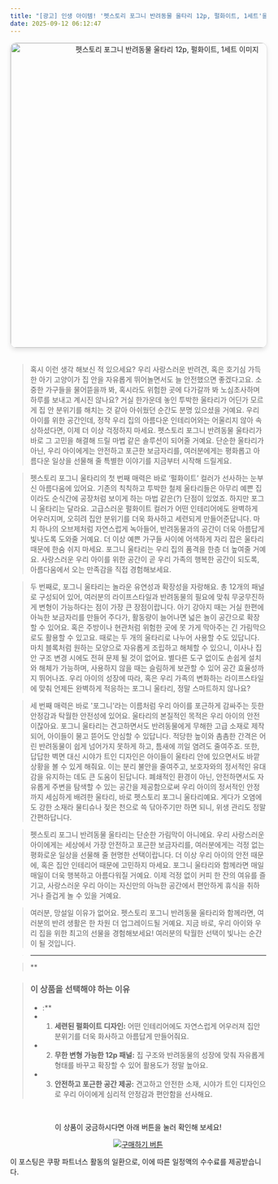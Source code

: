 ```yaml
---
title: "[광고] 인생 아이템! '펫스토리 포그니 반려동물 울타리 12p, 펄화이트, 1세트'을(를) 만나보세요."
date: 2025-09-12 06:12:47
---
```


<div align="center">
    <a href="https://link.coupang.com/re/AFFSDP?lptag=AF8916626&pageKey=1956235775&itemId=3324043809&vendorItemId=71310902085&traceid=V0-153-ff6a0e989bf816ba&clickBeacon=75b84cf0-8f9f-11f0-b9e1-6f8202290d8d%7E3&requestid=20250912151228589049630533&token=31850C%7CMIXED" target="_blank">
        <img src="https://ads-partners.coupang.com/image1/9IddWJ-q6_akybPf9My_AKLzA6UQThRYLsk1Sl1pzNTd5mZi14f8BPLobFKWAlArA9bYGW-K5zxvq2-vzcJriy4Itim3DDm6fEVxnUEAD6IcTOZaP92OBXAkQFV_5pv2eq0PUwfWw_wXkzZSAOhLUviMWTtKTaKnyp_8jAAWMSZ5Mzr5YPswW2F4JZWWxa3KAqqHb5q7F8b1YYjv5GEaYpWpvwpRF4tBYXEHxzt1sn-cBY92rWXLQE78ls-AEMYdNWvcPlwFgjhLKvZnTAWn3ZXBdDvLBs8yenY=" alt="펫스토리 포그니 반려동물 울타리 12p, 펄화이트, 1세트 이미지" width="600" style="max-width: 100%; height: auto; border-radius: 12px; border: 1px solid #e0e0e0; box-shadow: 0 4px 8px rgba(0,0,0,0.1);">
    </a>
</div>
<br>

> 혹시 이런 생각 해보신 적 있으세요? 우리 사랑스러운 반려견, 혹은 호기심 가득한 아기 고양이가 집 안을 자유롭게 뛰어놀면서도 늘 안전했으면 좋겠다고요. 소중한 가구들을 물어뜯을까 봐, 혹시라도 위험한 곳에 다가갈까 봐 노심초사하며 하루를 보내고 계시진 않나요? 거실 한가운데 놓인 투박한 울타리가 어딘가 모르게 집 안 분위기를 해치는 것 같아 아쉬웠던 순간도 분명 있으셨을 거예요. 우리 아이를 위한 공간인데, 정작 우리 집의 아름다운 인테리어와는 어울리지 않아 속상하셨다면, 이제 더 이상 걱정하지 마세요. 펫스토리 포그니 반려동물 울타리가 바로 그 고민을 해결해 드릴 마법 같은 솔루션이 되어줄 거예요. 단순한 울타리가 아닌, 우리 아이에게는 안전하고 포근한 보금자리를, 여러분에게는 평화롭고 아름다운 일상을 선물해 줄 특별한 이야기를 지금부터 시작해 드릴게요.

> 펫스토리 포그니 울타리의 첫 번째 매력은 바로 ‘펄화이트’ 컬러가 선사하는 눈부신 아름다움에 있어요. 기존의 칙칙하고 투박한 철제 울타리들은 아무리 예쁜 집이라도 순식간에 공장처럼 보이게 하는 마법 같은(?) 단점이 있었죠. 하지만 포그니 울타리는 달라요. 고급스러운 펄화이트 컬러가 어떤 인테리어에도 완벽하게 어우러지며, 오히려 집안 분위기를 더욱 화사하고 세련되게 만들어준답니다. 마치 하나의 오브제처럼 자연스럽게 녹아들어, 반려동물과의 공간이 더욱 아름답게 빛나도록 도와줄 거예요. 더 이상 예쁜 가구들 사이에 어색하게 자리 잡은 울타리 때문에 한숨 쉬지 마세요. 포그니 울타리는 우리 집의 품격을 한층 더 높여줄 거예요. 사랑스러운 우리 아이를 위한 공간이 곧 우리 가족의 행복한 공간이 되도록, 아름다움에서 오는 만족감을 직접 경험해보세요.

> 두 번째로, 포그니 울타리는 놀라운 유연성과 확장성을 자랑해요. 총 12개의 패널로 구성되어 있어, 여러분의 라이프스타일과 반려동물의 필요에 맞춰 무궁무진하게 변형이 가능하다는 점이 가장 큰 장점이랍니다. 아기 강아지 때는 거실 한편에 아늑한 보금자리를 만들어 주다가, 활동량이 늘어나면 넓은 놀이 공간으로 확장할 수 있어요. 혹은 주방이나 현관처럼 위험한 곳에 못 가게 막아주는 긴 가림막으로도 활용할 수 있고요. 때로는 두 개의 울타리로 나누어 사용할 수도 있답니다. 마치 블록처럼 원하는 모양으로 자유롭게 조립하고 해체할 수 있으니, 이사나 집안 구조 변경 시에도 전혀 문제 될 것이 없어요. 별다른 도구 없이도 손쉽게 설치와 해체가 가능하며, 사용하지 않을 때는 슬림하게 보관할 수 있어 공간 효율성까지 뛰어나죠. 우리 아이의 성장에 따라, 혹은 우리 가족의 변화하는 라이프스타일에 맞춰 언제든 완벽하게 적응하는 포그니 울타리, 정말 스마트하지 않나요?

> 세 번째 매력은 바로 '포그니'라는 이름처럼 우리 아이를 포근하게 감싸주는 듯한 안정감과 탁월한 안전성에 있어요. 울타리의 본질적인 목적은 우리 아이의 안전이잖아요. 포그니 울타리는 견고하면서도 반려동물에게 무해한 고급 소재로 제작되어, 아이들이 물고 뜯어도 안심할 수 있답니다. 적당한 높이와 촘촘한 간격은 어린 반려동물이 쉽게 넘어가지 못하게 하고, 틈새에 끼일 염려도 줄여주죠. 또한, 답답한 벽면 대신 시야가 트인 디자인은 아이들이 울타리 안에 있으면서도 바깥 상황을 볼 수 있게 해줘요. 이는 분리 불안을 줄여주고, 보호자와의 정서적인 유대감을 유지하는 데도 큰 도움이 된답니다. 폐쇄적인 환경이 아닌, 안전하면서도 자유롭게 주변을 탐색할 수 있는 공간을 제공함으로써 우리 아이의 정서적인 안정까지 세심하게 배려한 울타리, 바로 펫스토리 포그니 울타리예요. 게다가 오염에도 강한 소재라 물티슈나 젖은 천으로 쓱 닦아주기만 하면 되니, 위생 관리도 정말 간편하답니다.

> 펫스토리 포그니 반려동물 울타리는 단순한 가림막이 아니에요. 우리 사랑스러운 아이에게는 세상에서 가장 안전하고 포근한 보금자리를, 여러분에게는 걱정 없는 평화로운 일상을 선물해 줄 현명한 선택이랍니다. 더 이상 우리 아이의 안전 때문에, 혹은 집안 인테리어 때문에 고민하지 마세요. 포그니 울타리와 함께라면 매일매일이 더욱 행복하고 아름다워질 거예요. 이제 걱정 없이 커피 한 잔의 여유를 즐기고, 사랑스러운 우리 아이는 자신만의 아늑한 공간에서 편안하게 휴식을 취하거나 즐겁게 놀 수 있을 거예요.

> 여러분, 망설일 이유가 없어요. 펫스토리 포그니 반려동물 울타리와 함께라면, 여러분의 반려 생활은 한 차원 더 업그레이드될 거예요. 지금 바로, 우리 아이와 우리 집을 위한 최고의 선물을 경험해보세요! 여러분의 탁월한 선택이 빛나는 순간이 될 것입니다.

> ---

> **


> ### 이 상품을 선택해야 하는 이유
> - :**
> - 1.  **세련된 펄화이트 디자인:** 어떤 인테리어에도 자연스럽게 어우러져 집안 분위기를 더욱 화사하고 아름답게 만들어줘요.
> - 2.  **무한 변형 가능한 12p 패널:** 집 구조와 반려동물의 성장에 맞춰 자유롭게 형태를 바꾸고 확장할 수 있어 활용도가 정말 높아요.
> - 3.  **안전하고 포근한 공간 제공:** 견고하고 안전한 소재, 시야가 트인 디자인으로 우리 아이에게 심리적 안정감과 편안함을 선사해요.


<br>

<div align="center">
  <p>이 상품이 궁금하시다면 아래 버튼을 눌러 확인해 보세요!</p>
  <a href="https://link.coupang.com/re/AFFSDP?lptag=AF8916626&pageKey=1956235775&itemId=3324043809&vendorItemId=71310902085&traceid=V0-153-ff6a0e989bf816ba&clickBeacon=75b84cf0-8f9f-11f0-b9e1-6f8202290d8d%7E3&requestid=20250912151228589049630533&token=31850C%7CMIXED" target="_blank">
    <img src="https://img.shields.io/badge/지금 바로 구매하기-FF5722?style=for-the-badge&logo=coupa&logoColor=white" alt="구매하기 버튼">
  </a>
</div>

이 포스팅은 쿠팡 파트너스 활동의 일환으로, 이에 따른 일정액의 수수료를 제공받습니다.
